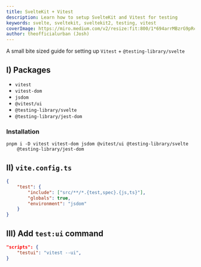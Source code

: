 ```yaml
---
title: SvelteKit + Vitest
description: Learn how to setup SvelteKit and Vitest for testing
keywords: svelte, sveltekit, sveltekit2, testing, vitest
coverImage: https://miro.medium.com/v2/resize:fit:800/1*694arrMBzrG9pRcLHxC0WA.png
author: theofficialurban (Josh)
---
```


A small bite sized guide for setting up `Vitest` + `@testing-library/svelte`

## I) Packages

- `vitest`
- `vitest-dom`
- `jsdom`
- `@vitest/ui`
- `@testing-library/svelte`
- `@testing-library/jest-dom`

### Installation

```
pnpm i -D vitest vitest-dom jsdom @vitest/ui @testing-library/svelte
	@testing-library/jest-dom
```

## II) `vite.config.ts`

```json
{
	"test": {
		"include": ["src/**/*.{test,spec}.{js,ts}"],
		"globals": true,
		"environment": "jsdom"
	}
}
```

## III) Add `test:ui` command

```json
"scripts": {
	"testui": "vitest --ui",
}
```
